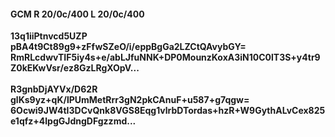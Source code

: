 #### GCM R 20/0c/400 L 20/0c/400
**13q1iiPtnvcd5UZP**<br/>**pBA4t9Ct89g9+zFfwSZeO/i/eppBgGa2LZCtQAvybGY=**<br/>**RmRLcdwvTIF5iy4s+e/abLJfuNNK+DP0MounzKoxA3iN10C0lT3S+y4tr9Z0kEKwVsr/ez8GzLRgXOpV...**<br/><br/>
**R3gnbDjAYVx/D62R**<br/>**glKs9yz+qK/lPUmMetRrr3gN2pkCAnuF+u587+g7qgw=**<br/>**6Ocwi9JW4tI3DCvQnk8VGS8Eqg1vlrbDTordas+hzR+W9GythALvCex825e1qfz+4lpgGJdngDFgzzmd...**